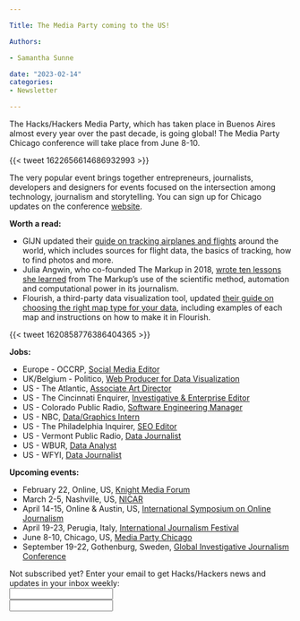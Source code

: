 ```yaml
---

Title: The Media Party coming to the US!

Authors: 

- Samantha Sunne

date: "2023-02-14" 
categories: 
- Newsletter 

---
```


The Hacks/Hackers Media Party, which has taken place in Buenos Aires almost every year over the past decade, is going global! The Media Party Chicago conference will take place from June 8-10.

{{< tweet 1622656614686932993 >}}

The very popular event brings together entrepreneurs, journalists, developers and designers for events focused on the intersection among technology, journalism and storytelling. You can sign up for Chicago updates on the conference [website](https://www.mediaparty.info/). 

**Worth a read:**



* GIJN updated their [guide on tracking airplanes and flights](https://gijn.org/flight-tracking/) around the world, which includes sources for flight data, the basics of tracking, how to find photos and more.
* Julia Angwin, who co-founded The Markup in 2018, [wrote ten lessons she learned](https://www.niemanlab.org/2023/02/a-journalistic-lesson-for-an-algorithmic-age-let-the-scientific-method-be-your-guide/) from The Markup’s use of the scientific method, automation and computational power in its journalism.
* Flourish, a third-party data visualization tool, updated [their guide on choosing the right map type for your data](https://flourish.studio/blog/choosing-the-right-map-type-for-your-data/), including examples of each map and instructions on how to make it in Flourish.

{{< tweet 1620858776386404365 >}}

**Jobs:**



* Europe - OCCRP, [Social Media Editor](https://www.occrp.org/en/occrp-jobs/social-media-editor)
* UK/Belgium - Politico, [Web Producer for Data Visualization](https://www.cisionjobs.co.uk/job/109525/politico-web-producer-for-data-visualization-brussels-london-/?LinkSource=PremiumListing)
* US - The Atlantic, [Associate Art Director](https://atlanticmedia.wd1.myworkdayjobs.com/en-US/Careers/details/Associate-Art-Director_R489)
* US - The Cincinnati Enquirer, [Investigative & Enterprise Editor](https://www.ire.org/job-center/investigative-enterprise-editor/)
* US - Colorado Public Radio, [Software Engineering Manager](https://www.cpr.org/job/software-engineering-manager/)
* US - NBC, [Data/Graphics Intern](https://gist.github.com/freejoe76/569d08fd4f41da646cec06883a4d559c)
* US - The Philadelphia Inquirer, [SEO Editor](https://us63.dayforcehcm.com/CandidatePortal/en-US/philainquirer/Posting/View/705)
* US - Vermont Public Radio, [Data Journalist](https://workforcenow.adp.com/mascsr/default/mdf/recruitment/recruitment.html?cid=b8d01194-942e-4be8-8462-905452763761&ccId=9200472838129_2&jobId=460876&lang=en_US&source=EN)
* US - WBUR, [Data Analyst](https://bu.silkroad.com/epostings/index.cfm?fuseaction=app.jobinfo&jobid=311631&source=ONLINE&JobOwner=1018643&company_id=15509&version=1&byBusinessUnit=&bycountry=&bystate=&byRegion=&bylocation=&keywords=wbur&byCat=&proximityCountry=&postalCode=&radiusDistance=&isKilometers=&tosearch=no&city=)
* US - WFYI, [Data Journalist](https://www.ire.org/job-center/data-journalist-9/)

**Upcoming events:**



* February 22, Online, US, [Knight Media Forum](https://knightfoundation.org/events/knight-media-forum/knight-media-forum-2023/)
* March 2-5, Nashville, US, [NICAR](https://www.ire.org/training/conferences/nicar-2023/)
* April 14-15, Online & Austin, US, [International Symposium on Online Journalism](https://isoj.org/isoj-celebrates-a-successful-new-hybrid-model-and-announces-dates-for-2023-conference/)
* April 19-23, Perugia, Italy, [International Journalism Festival](https://www.journalismfestival.com/)
* June 8-10, Chicago, US, [Media Party Chicago](https://blog.mediaparty.info/media-party-is-going-global-next-step-chicago-6-8-june-2023-88ae56ffc83f)
* September 19-22, Gothenburg, Sweden, [Global Investigative Journalism Conference](https://gijc2023.org/)

<div id="mc_embed_signup"><form id="mc-embedded-subscribe-form" class="validate" action="//hackshackers.us1.list-manage.com/subscribe/post?u=c56f2e53d5ed6ef87f8aaa75c&amp;id=fb2bc6f10b" method="post" name="mc-embedded-subscribe-form" novalidate="" target="_blank">

<div id="mc_embed_signup_scroll">

<div class="mc-field-group"><label for="mce-EMAIL">Not subscribed yet? Enter your email to get Hacks/Hackers news and updates in your inbox weekly:  </label></div>

<div class="mc-field-group"><input id="mce-EMAIL" class="required email" name="EMAIL" type="email" value="" /></div>

<!-- real people should not fill this in and expect good things - do not remove this or risk form bot signups-->

<div style="position: absolute; left: -5000px;"><input tabindex="-1" name="b_c56f2e53d5ed6ef87f8aaa75c_fb2bc6f10b" type="text" value="" /></div>

<div class="clear"><input id="mc-embedded-subscribe" class="button" name="subscribe" typ
